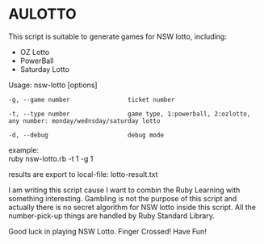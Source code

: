 # AULOTTO
This script is suitable to generate games for NSW lotto, including:
  - OZ Lotto
  - PowerBall
  - Saturday Lotto
  
Usage: nsw-lotto [options]

    -g, --game number                ticket number
    
    -t, --type number                game type, 1:powerball, 2:ozlotto, any number: monday/wednsday/saturday lotto

    -d, --debug                      debug mode  
    

example:    
ruby nsw-lotto.rb -t 1 -g 1

results are export to local-file: lotto-result.txt

I am writing this script cause I want to combin the Ruby Learning with something interesting. 
Gambling is not the purpose of this script and actually there is no secret algorithm for NSW lotto inside this script.
All the number-pick-up things are handled by Ruby Standard Library.

Good luck in playing NSW Lotto. Finger Crossed! Have Fun!
